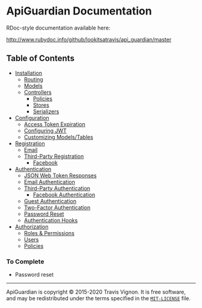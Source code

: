 # ApiGuardian Documentation

RDoc-style documentation available here:

http://www.rubydoc.info/github/lookitsatravis/api_guardian/master

## Table of Contents

* [Installation](installation/readme.md)
  * [Routing](installation/readme.md#routing)
  * [Models](installation/readme.md#models)
  * [Controllers](installation/readme.md#controllers--such)
    * [Policies](installation/readme.md#policies)
    * [Stores](installation/readme.md#stores)
    * [Serializers](installation/readme.md#serializers)
* [Configuration](configuration/readme.md)
  * [Access Token Expiration](configuration/readme.md#access-token-expiration)
  * [Configuring JWT](configuration/readme.md#configuring-jwt)
  * [Customizing Models/Tables](configuration/readme.md#customizing-modelstables)
* [Registration](registration/readme.md)
  * [Email](registration/readme.md#email)
  * [Third-Party Registration](registration/readme.md#third-party-registration)
    * [Facebook](registration/readme.md#facebook)
* [Authentication](authentication/readme.md)
  * [JSON Web Token Responses](authentication/readme.md#jwt-responses)
  * [Email Authentication](authentication/readme.md#email-authentication)
  * [Third-Party Authentication](authentication/readme#third-party-authentication)
    * [Facebook Authentication](authentication/readme.md#facebook-authentication)
  * [Guest Authentication](authentication/readme.md#guest-authentication)
  * [Two-Factor Authentication](authentication/readme.md#two-factor-authentication)
  * [Password Reset](authentication/readme.md#password-reset)
  * [Authentication Hooks](authentication/readme.md#authentication-hooks)
* [Authorization](authorization/readme.md)
  * [Roles & Permissions](authorization/readme.md#roles--permissions)
  * [Users](authorization/readme.md#users)
  * [Policies](authorization/readme.md#policies)

### To Complete

* Password reset

---

ApiGuardian is copyright © 2015-2020 Travis Vignon. It is free software, and may be
redistributed under the terms specified in the [`MIT-LICENSE`](https://github.com/lookitsatravis/api_guardian/blob/master/MIT-LICENSE) file.
